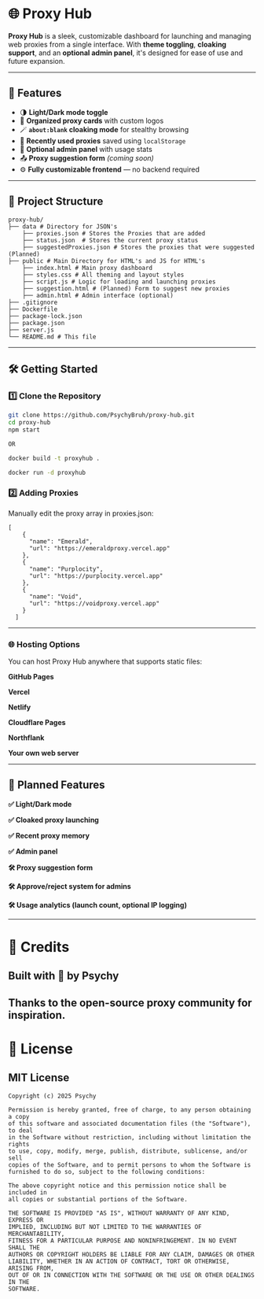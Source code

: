 # 🌐 **Proxy Hub**

**Proxy Hub** is a sleek, customizable dashboard for launching and managing web proxies from a single interface. With **theme toggling**, **cloaking support**, and an **optional admin panel**, it's designed for ease of use and future expansion.

---

## 🚀 **Features**

- 🌗 **Light/Dark mode toggle**  
- 🧩 **Organized proxy cards** with custom logos  
- 🪄 **`about:blank` cloaking mode** for stealthy browsing  
- 💾 **Recently used proxies** saved using `localStorage`  
- 🔐 **Optional admin panel** with usage stats  
- 📤 **Proxy suggestion form** *(coming soon)*  
- ⚙️ **Fully customizable frontend** — no backend required

---

## 📁 **Project Structure**

```
proxy-hub/ 
├── data # Directory for JSON's 
    ├── proxies.json # Stores the Proxies that are added
    ├── status.json  # Stores the current proxy status
    ├── suggestedProxies.json # Stores the proxies that were suggested (Planned)
├── public # Main Directory for HTML's and JS for HTML's
    ├── index.html # Main proxy dashboard 
    ├── styles.css # All theming and layout styles 
    ├── script.js # Logic for loading and launching proxies 
    ├── suggestion.html # (Planned) Form to suggest new proxies 
    ├── admin.html # Admin interface (optional) 
├── .gitignore
├── Dockerfile
├── package-lock.json
├── package.json
├── server.js
└── README.md # This file
```
---

## 🛠️ **Getting Started**

### 1️⃣ Clone the Repository

```bash
git clone https://github.com/PsychyBruh/proxy-hub.git
cd proxy-hub
npm start

OR 

docker build -t proxyhub .

docker run -d proxyhub
```

 ### 2️⃣ Adding Proxies
Manually edit the proxy array in proxies.json:

```
[
    {
      "name": "Emerald",
      "url": "https://emeraldproxy.vercel.app"
    },
    {
      "name": "Purplocity",
      "url": "https://purplocity.vercel.app"
    },
    {
      "name": "Void",
      "url": "https://voidproxy.vercel.app"
    }
  ]
  ```
--- 
  ### 🌐 Hosting Options
You can host Proxy Hub anywhere that supports static files:

**GitHub Pages**

**Vercel**

**Netlify**

**Cloudflare Pages**

**Northflank**

**Your own web server**

---

## 🧪 Planned Features

**✅ Light/Dark mode**

**✅ Cloaked proxy launching**

**✅ Recent proxy memory**

**✅ Admin panel**

**🛠️ Proxy suggestion form**

**🛠️ Approve/reject system for admins**

**🛠️ Usage analytics (launch count, optional IP logging)**

---

# 🙌 Credits
## Built with 💚 by Psychy
## Thanks to the open-source proxy community for inspiration.


# 📜 License

## MIT License
```
Copyright (c) 2025 Psychy

Permission is hereby granted, free of charge, to any person obtaining a copy
of this software and associated documentation files (the "Software"), to deal
in the Software without restriction, including without limitation the rights
to use, copy, modify, merge, publish, distribute, sublicense, and/or sell
copies of the Software, and to permit persons to whom the Software is
furnished to do so, subject to the following conditions:

The above copyright notice and this permission notice shall be included in
all copies or substantial portions of the Software.

THE SOFTWARE IS PROVIDED "AS IS", WITHOUT WARRANTY OF ANY KIND, EXPRESS OR
IMPLIED, INCLUDING BUT NOT LIMITED TO THE WARRANTIES OF MERCHANTABILITY,
FITNESS FOR A PARTICULAR PURPOSE AND NONINFRINGEMENT. IN NO EVENT SHALL THE
AUTHORS OR COPYRIGHT HOLDERS BE LIABLE FOR ANY CLAIM, DAMAGES OR OTHER
LIABILITY, WHETHER IN AN ACTION OF CONTRACT, TORT OR OTHERWISE, ARISING FROM,
OUT OF OR IN CONNECTION WITH THE SOFTWARE OR THE USE OR OTHER DEALINGS IN THE
SOFTWARE.
```






